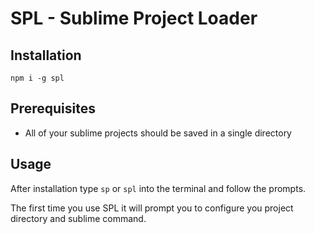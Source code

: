 # SPL - Sublime Project Loader

## Installation

`npm i -g spl`

## Prerequisites 

 - All of your sublime projects should be saved in a single directory

## Usage

After installation type `sp` or `spl` into the terminal and follow the prompts.

The first time you use SPL it will prompt you to configure you project directory and sublime command.
